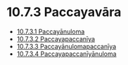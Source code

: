 # 10.7.3 Paccayavāra

* [10.7.3.1 Paccayānuloma](10.7.3/10.7.3.1.md)
* [10.7.3.2 Paccayapaccanīya](10.7.3/10.7.3.2.md)
* [10.7.3.3 Paccayānulomapaccanīya](10.7.3/10.7.3.3.md)
* [10.7.3.4 Paccayapaccanīyānuloma](10.7.3/10.7.3.4.md)
